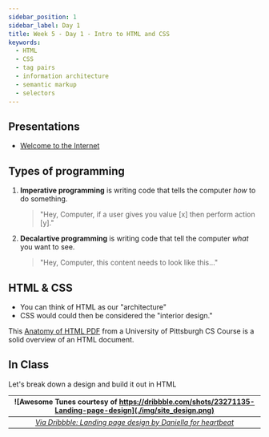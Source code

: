```yaml
---
sidebar_position: 1
sidebar_label: Day 1
title: Week 5 - Day 1 - Intro to HTML and CSS
keywords:
  - HTML
  - CSS
  - tag pairs
  - information architecture
  - semantic markup
  - selectors
---
```


<!-- markdownlint-disable no-inline-html -->

## Presentations

- [Welcome to the Internet](https://docs.google.com/presentation/d/1VV0ATWAFqKgDebwt4MS4SR1ptXfmXjez0aL0lnPHqJ8/edit?usp=sharing)

## Types of programming

1. **Imperative programming** is writing code that tells the computer _how_ to do something.
   > "Hey, Computer, if a user gives you value [x] then perform action [y]."
2. **Decalartive programming** is writing code that tell the computer _what_ you want to see.
   > "Hey, Computer, this content needs to look like this..."

## HTML & CSS

- You can think of HTML as our "architecture"
- CSS would could then be considered the "interior design."

This [Anatomy of HTML PDF](anatomy-of-html.pdf) from a University of Pittsburgh CS Course is a solid overview of an HTML document.

## In Class

Let's break down a design and build it out in HTML

|       ![Awesome Tunes courtesy of https://dribbble.com/shots/23271135-Landing-page-design](./img/site_design.png)        |
| :----------------------------------------------------------------------------------------------------------------------: |
| _[Via Dribbble: Landing page design by Daniella for heartbeat](https://dribbble.com/shots/23271135-Landing-page-design)_ |
